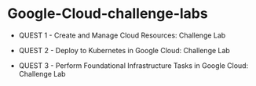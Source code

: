 # Google-Cloud-challenge-labs

* QUEST 1 - Create and Manage Cloud Resources: Challenge Lab

* QUEST 2 - Deploy to Kubernetes in Google Cloud: Challenge Lab

* QUEST 3 - Perform Foundational Infrastructure Tasks in Google Cloud: Challenge Lab
